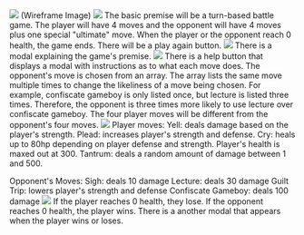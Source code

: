 <img src="https://i.imgur.com/NL3WpBd.png">
(Wireframe Image)
<img src="https://i.imgur.com/TRdpc8B.png">
The basic premise will be a turn-based battle game. The player will have 4 moves and the opponent will have 4 moves plus one special "ultimate" move.
When the player or the opponent reach 0 health, the game ends.
There will be a play again button.
<img src="https://i.imgur.com/bywclV1.png">
There is a modal explaining the game's premise. 
<img src="https://i.imgur.com/udMRwIZ.png">
There is a help button that displays a modal with instructions as to what each move does.
The opponent's move is chosen from an array. The array lists the same move multiple times to change the likeliness of a move being chosen. For example, confiscate gameboy is only listed once, but lecture is listed three times. Therefore, the opponent is three times more likely to use lecture over confiscate gameboy.
The four player moves will be different from the opponent's four moves.
<img src="https://i.imgur.com/fWaY9LW.png">
Player moves:
Yell: deals damage based on the player's strength.
Plead: increases player's strength and defense.
Cry: heals up to 80hp depending on player defense and strength. Player's health is maxed out at 300.
Tantrum: deals a random amount of damage between 1 and 500.

Opponent's Moves:
Sigh: deals 10 damage
Lecture: deals 30 damage
Guilt Trip: lowers player's strength and defense
Confiscate Gameboy: deals 100 damage
<img src="https://i.imgur.com/EZ3UfDY.png">
If the player reaches 0 health, they lose. If the opponent reaches 0 health, the player wins.
There is a another modal that appears when the player wins or loses.